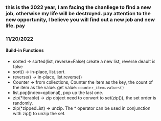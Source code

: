 ### this is the 2022 year, I am facing the chanllege to find a new job, otherwise my life will be destroyed. pay attention to the new opportunity, I believe you will find out a new job and new life. pay


### 11/20/2022
#### Build-in Functions
- sorted -> sorted(list, reverse=False) create a new list, reverse deault is false
- sort() -> in-place, list.sort.
- reverse() -> in-place, list.reverse()
- Counter -> from collections, Counter the item as the key, the count of the item as the value. get value: `counter_item.values()`
- list.pop(index=optional), pop up the last one.
- zip(*iterable) -> zip object need to convert to set(zip()), the set order is randomly.
- zip(*zippedList) -> unzip. The * operator can be used in conjunction with zip() to unzip the set.